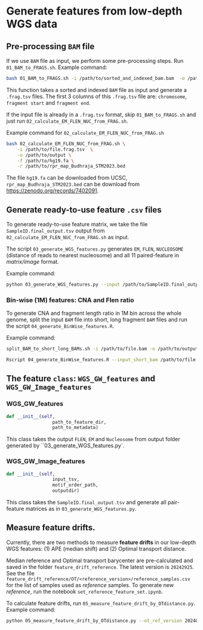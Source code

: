 # Generate features from low-depth WGS data

## Pre-processing `BAM` file

If we use `BAM` file as input, we perform some pre-processing steps. Run `01_BAM_to_FRAGS.sh`. Example command: 

```sh
bash 01_BAM_to_FRAGS.sh -i /path/to/sorted_and_indexed_bam.bam  -o /path/to/outputdir -n ${num_threads_use_in_samtools}
```

This function takes a sorted and indexed `BAM` file as input and generate a `.frag.tsv` files. The first 3 columns of this `.frag.tsv` file are: `chromosome`, `fragment start` 
and `fragment end`. 

If the input file is already in a `.frag.tsv` format, skip `01_BAM_to_FRAGS.sh` and just run `02_calculate_EM_FLEN_NUC_from_FRAG.sh`.

Example command for `02_calculate_EM_FLEN_NUC_from_FRAG.sh`
```sh
bash 02_calculate_EM_FLEN_NUC_from_FRAG.sh \
    -i /path/to/file.frag.tsv  \
    -o /path/to/output \
    -f /path/to/hg19.fa \
    -r /path/to/rpr_map_Budhraja_STM2023.bed
```

The file `hg19.fa` can be downloaded from UCSC, `rpr_map_Budhraja_STM2023.bed` can be download from  https://zenodo.org/records/7402091.

## Generate ready-to-use feature `.csv` files

To generate ready-to-use feature matrix, we take the file `SampleID.final_output.tsv` output from `02_calculate_EM_FLEN_NUC_from_FRAG.sh` as input. 

The script `03_generate_WGS_features.py` generates `EM`, `FLEN`, `NUCLEOSOME` (distance of reads to nearest nucleosome) and all 11 paired-feature in *matrix/image* format. 

Example command:
```sh
python 03_generate_WGS_features.py --input /path/to/SampleID.final_output.tsv --output /path/to/output --motif_order_path /path/to/motif_order.csv
```

### Bin-wise (1M) features: CNA and Flen ratio
To generate CNA and fragment length ratio in 1M bin across the whole genome, split the input `BAM` file into short, long fragment `BAM` files and run the script `04_generate_BinWise_features.R`.

Example command:
```sh
split_BAM_to_short_long_BAMs.sh -i /path/to/file.bam -o /path/to/output;

Rscript 04_generate_BinWise_features.R --input_short_bam /path/to/file.short.bam --input_long_bam /path/to/file.long.bam --input_full_bam /path/to/file.bam --output /path/to/output 
```

## The feature `class`: `WGS_GW_features` and `WGS_GW_Image_features`

### WGS_GW_features
```python 
def __init__(self,
                 path_to_feature_dir,
                 path_to_metadata)
```
This class takes the output `FLEN`, `EM` and `Nucleosome` from output folder generated by ``03_generate_WGS_features.py`.

### WGS_GW_Image_features
```python
def __init__(self,
                 input_tsv,
                 motif_order_path,
                 outputdir)
```

This class takes the `SampleID.final_output.tsv` and generate all pair-feature matrices as in `03_generate_WGS_features.py`.

## Measure feature drifts.

Currently, there are two methods to measure **feature drifts** in our low-depth WGS features: (1) APE (median shift) and (2) Optimal transport distance. 

Median reference and Optimal transport barycenter are pre-calculated and saved in the folder `feature_drift_reference`. The latest version is `20242925`. See the file `feature_drift_reference/OT/<reference_version>/reference_samples.csv` for the list of samples used as *reference* samples. To generate new *reference*, run the notebook `set_reference_feature_set.ipynb`. 

To calculate feature drifts, run `05_measure_feature_drift_by_OTdistance.py`. Example command:

```sh
python 05_measure_feature_drift_by_OTdistance.py --ot_ref_version 20240925 --input /path/to/output/folder/from_03 --metadata /path/to/batch/metadata --output /path/to/output
```
